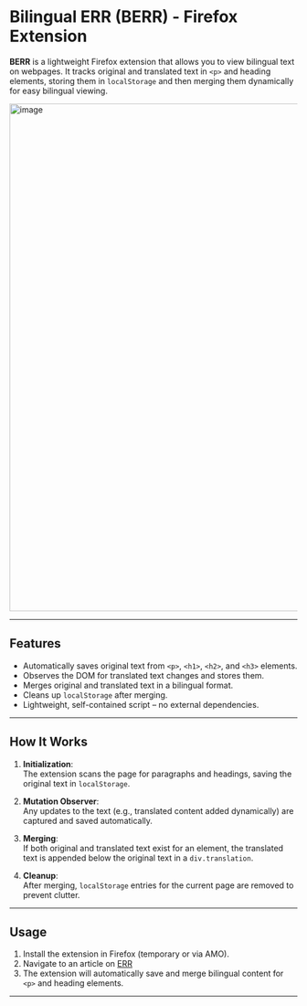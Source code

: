 # Bilingual ERR (BERR) - Firefox Extension

**BERR** is a lightweight Firefox extension that allows you to view bilingual text on webpages. It tracks original and translated text in `<p>` and heading elements, storing them in `localStorage` and then merging them dynamically for easy bilingual viewing.  

<img width="1036" height="888" alt="image" src="https://github.com/user-attachments/assets/b21f70c0-96ae-405c-873d-1250bb2979ca" />

---

## Features

- Automatically saves original text from `<p>`, `<h1>`, `<h2>`, and `<h3>` elements.  
- Observes the DOM for translated text changes and stores them.  
- Merges original and translated text in a bilingual format.  
- Cleans up `localStorage` after merging.  
- Lightweight, self-contained script – no external dependencies.  

---

## How It Works

1. **Initialization**:  
   The extension scans the page for paragraphs and headings, saving the original text in `localStorage`.  

2. **Mutation Observer**:  
   Any updates to the text (e.g., translated content added dynamically) are captured and saved automatically.  

3. **Merging**:  
   If both original and translated text exist for an element, the translated text is appended below the original text in a `div.translation`.  

4. **Cleanup**:  
   After merging, `localStorage` entries for the current page are removed to prevent clutter.  

---

## Usage

1. Install the extension in Firefox (temporary or via AMO).  
2. Navigate to an article on [ERR](https://www.err.ee/ )
3. The extension will automatically save and merge bilingual content for `<p>` and heading elements.

---

